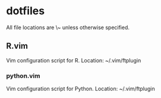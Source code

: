# dotfiles

All file locations are \\~ unless otherwise specified.

## R.vim
Vim configuration script for R.
Location: ~/.vim/ftplugin

### python.vim
Vim configuration script for Python.
Location: ~/.vim/ftplugin
